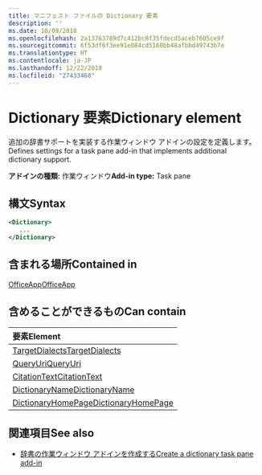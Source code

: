 ```yaml
---
title: マニフェスト ファイルの Dictionary 要素
description: ''
ms.date: 10/09/2018
ms.openlocfilehash: 2a13763789d7c412bc0f35fdecd5aceb7605ce9f
ms.sourcegitcommit: 6f53df6f3ee91e084cd5160bb48afbbd49743b7e
ms.translationtype: HT
ms.contentlocale: ja-JP
ms.lasthandoff: 12/22/2018
ms.locfileid: "27433468"
---
```

# <a name="dictionary-element"></a><span data-ttu-id="576ac-102">Dictionary 要素</span><span class="sxs-lookup"><span data-stu-id="576ac-102">Dictionary element</span></span>
<span data-ttu-id="576ac-103">追加の辞書サポートを実装する作業ウィンドウ アドインの設定を定義します。</span><span class="sxs-lookup"><span data-stu-id="576ac-103">Defines settings for a task pane add-in that implements additional dictionary support.</span></span>

<span data-ttu-id="576ac-104">**アドインの種類:** 作業ウィンドウ</span><span class="sxs-lookup"><span data-stu-id="576ac-104">**Add-in type:** Task pane</span></span>

## <a name="syntax"></a><span data-ttu-id="576ac-105">構文</span><span class="sxs-lookup"><span data-stu-id="576ac-105">Syntax</span></span>

```XML
<Dictionary>
   ...
</Dictionary>
```

## <a name="contained-in"></a><span data-ttu-id="576ac-106">含まれる場所</span><span class="sxs-lookup"><span data-stu-id="576ac-106">Contained in</span></span>

[<span data-ttu-id="576ac-107">OfficeApp</span><span class="sxs-lookup"><span data-stu-id="576ac-107">OfficeApp</span></span>](officeapp.md)

## <a name="can-contain"></a><span data-ttu-id="576ac-108">含めることができるもの</span><span class="sxs-lookup"><span data-stu-id="576ac-108">Can contain</span></span>

|<span data-ttu-id="576ac-109">**要素**</span><span class="sxs-lookup"><span data-stu-id="576ac-109">**Element**</span></span>|
|:-----|
|[<span data-ttu-id="576ac-110">TargetDialects</span><span class="sxs-lookup"><span data-stu-id="576ac-110">TargetDialects</span></span>](targetdialects.md)|
|[<span data-ttu-id="576ac-111">QueryUri</span><span class="sxs-lookup"><span data-stu-id="576ac-111">QueryUri</span></span>](queryuri.md)|
|[<span data-ttu-id="576ac-112">CitationText</span><span class="sxs-lookup"><span data-stu-id="576ac-112">CitationText</span></span>](citationtext.md)|
|[<span data-ttu-id="576ac-113">DictionaryName</span><span class="sxs-lookup"><span data-stu-id="576ac-113">DictionaryName</span></span>](dictionaryname.md)|
|[<span data-ttu-id="576ac-114">DictionaryHomePage</span><span class="sxs-lookup"><span data-stu-id="576ac-114">DictionaryHomePage</span></span>](dictionaryhomepage.md)|

## <a name="see-also"></a><span data-ttu-id="576ac-115">関連項目</span><span class="sxs-lookup"><span data-stu-id="576ac-115">See also</span></span>

- [<span data-ttu-id="576ac-116">辞書の作業ウィンドウ アドインを作成する</span><span class="sxs-lookup"><span data-stu-id="576ac-116">Create a dictionary task pane add-in</span></span>](https://docs.microsoft.com/office/dev/add-ins/word/dictionary-task-pane-add-ins)
    
